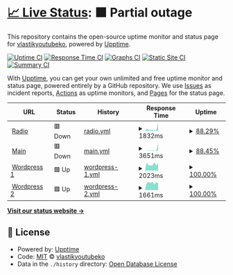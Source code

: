 # [📈 Live Status](https://vlastikyoutubeko.github.io/fictional-memory): <!--live status--> **🟧 Partial outage**

This repository contains the open-source uptime monitor and status page for [vlastikyoutubeko](https://vlastikyoutubeko.github.io/fictional-memory), powered by [Upptime](https://github.com/upptime/upptime).

[![Uptime CI](https://github.com/vlastikyoutubeko/fictional-memory/workflows/Uptime%20CI/badge.svg)](https://github.com/vlastikyoutubeko/fictional-memory/actions?query=workflow%3A%22Uptime+CI%22)
[![Response Time CI](https://github.com/vlastikyoutubeko/fictional-memory/workflows/Response%20Time%20CI/badge.svg)](https://github.com/vlastikyoutubeko/fictional-memory/actions?query=workflow%3A%22Response+Time+CI%22)
[![Graphs CI](https://github.com/vlastikyoutubeko/fictional-memory/workflows/Graphs%20CI/badge.svg)](https://github.com/vlastikyoutubeko/fictional-memory/actions?query=workflow%3A%22Graphs+CI%22)
[![Static Site CI](https://github.com/vlastikyoutubeko/fictional-memory/workflows/Static%20Site%20CI/badge.svg)](https://github.com/vlastikyoutubeko/fictional-memory/actions?query=workflow%3A%22Static+Site+CI%22)
[![Summary CI](https://github.com/vlastikyoutubeko/fictional-memory/workflows/Summary%20CI/badge.svg)](https://github.com/vlastikyoutubeko/fictional-memory/actions?query=workflow%3A%22Summary+CI%22)

With [Upptime](https://upptime.js.org), you can get your own unlimited and free uptime monitor and status page, powered entirely by a GitHub repository. We use [Issues](https://github.com/vlastikyoutubeko/fictional-memory/issues) as incident reports, [Actions](https://github.com/vlastikyoutubeko/fictional-memory/actions) as uptime monitors, and [Pages](https://vlastikyoutubeko.github.io/fictional-memory) for the status page.

<!--start: status pages-->
<!-- This summary is generated by Upptime (https://github.com/upptime/upptime) -->
<!-- Do not edit this manually, your changes will be overwritten -->
<!-- prettier-ignore -->
| URL | Status | History | Response Time | Uptime |
| --- | ------ | ------- | ------------- | ------ |
| <img alt="" src="https://icons.duckduckgo.com/ip3/radio.plainrock127.xyz.ico" height="13"> [Radio](https://radio.plainrock127.xyz) | 🟥 Down | [radio.yml](https://github.com/VlastikYoutubeKo/fictional-memory/commits/HEAD/history/radio.yml) | <details><summary><img alt="Response time graph" src="./graphs/radio/response-time-week.png" height="20"> 1832ms</summary><br><a href="https://mxnticek.is-not-a.dev/history/radio"><img alt="Response time 1108" src="https://img.shields.io/endpoint?url=https%3A%2F%2Fraw.githubusercontent.com%2FVlastikYoutubeKo%2Ffictional-memory%2FHEAD%2Fapi%2Fradio%2Fresponse-time.json"></a><br><a href="https://mxnticek.is-not-a.dev/history/radio"><img alt="24-hour response time 1616" src="https://img.shields.io/endpoint?url=https%3A%2F%2Fraw.githubusercontent.com%2FVlastikYoutubeKo%2Ffictional-memory%2FHEAD%2Fapi%2Fradio%2Fresponse-time-day.json"></a><br><a href="https://mxnticek.is-not-a.dev/history/radio"><img alt="7-day response time 1832" src="https://img.shields.io/endpoint?url=https%3A%2F%2Fraw.githubusercontent.com%2FVlastikYoutubeKo%2Ffictional-memory%2FHEAD%2Fapi%2Fradio%2Fresponse-time-week.json"></a><br><a href="https://mxnticek.is-not-a.dev/history/radio"><img alt="30-day response time 1108" src="https://img.shields.io/endpoint?url=https%3A%2F%2Fraw.githubusercontent.com%2FVlastikYoutubeKo%2Ffictional-memory%2FHEAD%2Fapi%2Fradio%2Fresponse-time-month.json"></a><br><a href="https://mxnticek.is-not-a.dev/history/radio"><img alt="1-year response time 1108" src="https://img.shields.io/endpoint?url=https%3A%2F%2Fraw.githubusercontent.com%2FVlastikYoutubeKo%2Ffictional-memory%2FHEAD%2Fapi%2Fradio%2Fresponse-time-year.json"></a></details> | <details><summary><a href="https://mxnticek.is-not-a.dev/history/radio">88.29%</a></summary><a href="https://mxnticek.is-not-a.dev/history/radio"><img alt="All-time uptime 94.95%" src="https://img.shields.io/endpoint?url=https%3A%2F%2Fraw.githubusercontent.com%2FVlastikYoutubeKo%2Ffictional-memory%2FHEAD%2Fapi%2Fradio%2Fuptime.json"></a><br><a href="https://mxnticek.is-not-a.dev/history/radio"><img alt="24-hour uptime 44.81%" src="https://img.shields.io/endpoint?url=https%3A%2F%2Fraw.githubusercontent.com%2FVlastikYoutubeKo%2Ffictional-memory%2FHEAD%2Fapi%2Fradio%2Fuptime-day.json"></a><br><a href="https://mxnticek.is-not-a.dev/history/radio"><img alt="7-day uptime 88.29%" src="https://img.shields.io/endpoint?url=https%3A%2F%2Fraw.githubusercontent.com%2FVlastikYoutubeKo%2Ffictional-memory%2FHEAD%2Fapi%2Fradio%2Fuptime-week.json"></a><br><a href="https://mxnticek.is-not-a.dev/history/radio"><img alt="30-day uptime 94.95%" src="https://img.shields.io/endpoint?url=https%3A%2F%2Fraw.githubusercontent.com%2FVlastikYoutubeKo%2Ffictional-memory%2FHEAD%2Fapi%2Fradio%2Fuptime-month.json"></a><br><a href="https://mxnticek.is-not-a.dev/history/radio"><img alt="1-year uptime 94.95%" src="https://img.shields.io/endpoint?url=https%3A%2F%2Fraw.githubusercontent.com%2FVlastikYoutubeKo%2Ffictional-memory%2FHEAD%2Fapi%2Fradio%2Fuptime-year.json"></a></details>
| <img alt="" src="https://icons.duckduckgo.com/ip3/plainrock127.xyz.ico" height="13"> [Main](https://plainrock127.xyz) | 🟥 Down | [main.yml](https://github.com/VlastikYoutubeKo/fictional-memory/commits/HEAD/history/main.yml) | <details><summary><img alt="Response time graph" src="./graphs/main/response-time-week.png" height="20"> 3651ms</summary><br><a href="https://mxnticek.is-not-a.dev/history/main"><img alt="Response time 1813" src="https://img.shields.io/endpoint?url=https%3A%2F%2Fraw.githubusercontent.com%2FVlastikYoutubeKo%2Ffictional-memory%2FHEAD%2Fapi%2Fmain%2Fresponse-time.json"></a><br><a href="https://mxnticek.is-not-a.dev/history/main"><img alt="24-hour response time 963" src="https://img.shields.io/endpoint?url=https%3A%2F%2Fraw.githubusercontent.com%2FVlastikYoutubeKo%2Ffictional-memory%2FHEAD%2Fapi%2Fmain%2Fresponse-time-day.json"></a><br><a href="https://mxnticek.is-not-a.dev/history/main"><img alt="7-day response time 3651" src="https://img.shields.io/endpoint?url=https%3A%2F%2Fraw.githubusercontent.com%2FVlastikYoutubeKo%2Ffictional-memory%2FHEAD%2Fapi%2Fmain%2Fresponse-time-week.json"></a><br><a href="https://mxnticek.is-not-a.dev/history/main"><img alt="30-day response time 1813" src="https://img.shields.io/endpoint?url=https%3A%2F%2Fraw.githubusercontent.com%2FVlastikYoutubeKo%2Ffictional-memory%2FHEAD%2Fapi%2Fmain%2Fresponse-time-month.json"></a><br><a href="https://mxnticek.is-not-a.dev/history/main"><img alt="1-year response time 1813" src="https://img.shields.io/endpoint?url=https%3A%2F%2Fraw.githubusercontent.com%2FVlastikYoutubeKo%2Ffictional-memory%2FHEAD%2Fapi%2Fmain%2Fresponse-time-year.json"></a></details> | <details><summary><a href="https://mxnticek.is-not-a.dev/history/main">88.45%</a></summary><a href="https://mxnticek.is-not-a.dev/history/main"><img alt="All-time uptime 95.02%" src="https://img.shields.io/endpoint?url=https%3A%2F%2Fraw.githubusercontent.com%2FVlastikYoutubeKo%2Ffictional-memory%2FHEAD%2Fapi%2Fmain%2Fuptime.json"></a><br><a href="https://mxnticek.is-not-a.dev/history/main"><img alt="24-hour uptime 45.12%" src="https://img.shields.io/endpoint?url=https%3A%2F%2Fraw.githubusercontent.com%2FVlastikYoutubeKo%2Ffictional-memory%2FHEAD%2Fapi%2Fmain%2Fuptime-day.json"></a><br><a href="https://mxnticek.is-not-a.dev/history/main"><img alt="7-day uptime 88.45%" src="https://img.shields.io/endpoint?url=https%3A%2F%2Fraw.githubusercontent.com%2FVlastikYoutubeKo%2Ffictional-memory%2FHEAD%2Fapi%2Fmain%2Fuptime-week.json"></a><br><a href="https://mxnticek.is-not-a.dev/history/main"><img alt="30-day uptime 95.02%" src="https://img.shields.io/endpoint?url=https%3A%2F%2Fraw.githubusercontent.com%2FVlastikYoutubeKo%2Ffictional-memory%2FHEAD%2Fapi%2Fmain%2Fuptime-month.json"></a><br><a href="https://mxnticek.is-not-a.dev/history/main"><img alt="1-year uptime 95.02%" src="https://img.shields.io/endpoint?url=https%3A%2F%2Fraw.githubusercontent.com%2FVlastikYoutubeKo%2Ffictional-memory%2FHEAD%2Fapi%2Fmain%2Fuptime-year.json"></a></details>
| <img alt="" src="https://icons.duckduckgo.com/ip3/new.plainrock127.xyz.ico" height="13"> [Wordpress 1](https://new.plainrock127.xyz/web) | 🟩 Up | [wordpress-1.yml](https://github.com/VlastikYoutubeKo/fictional-memory/commits/HEAD/history/wordpress-1.yml) | <details><summary><img alt="Response time graph" src="./graphs/wordpress-1/response-time-week.png" height="20"> 2023ms</summary><br><a href="https://mxnticek.is-not-a.dev/history/wordpress-1"><img alt="Response time 2198" src="https://img.shields.io/endpoint?url=https%3A%2F%2Fraw.githubusercontent.com%2FVlastikYoutubeKo%2Ffictional-memory%2FHEAD%2Fapi%2Fwordpress-1%2Fresponse-time.json"></a><br><a href="https://mxnticek.is-not-a.dev/history/wordpress-1"><img alt="24-hour response time 1769" src="https://img.shields.io/endpoint?url=https%3A%2F%2Fraw.githubusercontent.com%2FVlastikYoutubeKo%2Ffictional-memory%2FHEAD%2Fapi%2Fwordpress-1%2Fresponse-time-day.json"></a><br><a href="https://mxnticek.is-not-a.dev/history/wordpress-1"><img alt="7-day response time 2023" src="https://img.shields.io/endpoint?url=https%3A%2F%2Fraw.githubusercontent.com%2FVlastikYoutubeKo%2Ffictional-memory%2FHEAD%2Fapi%2Fwordpress-1%2Fresponse-time-week.json"></a><br><a href="https://mxnticek.is-not-a.dev/history/wordpress-1"><img alt="30-day response time 2198" src="https://img.shields.io/endpoint?url=https%3A%2F%2Fraw.githubusercontent.com%2FVlastikYoutubeKo%2Ffictional-memory%2FHEAD%2Fapi%2Fwordpress-1%2Fresponse-time-month.json"></a><br><a href="https://mxnticek.is-not-a.dev/history/wordpress-1"><img alt="1-year response time 2198" src="https://img.shields.io/endpoint?url=https%3A%2F%2Fraw.githubusercontent.com%2FVlastikYoutubeKo%2Ffictional-memory%2FHEAD%2Fapi%2Fwordpress-1%2Fresponse-time-year.json"></a></details> | <details><summary><a href="https://mxnticek.is-not-a.dev/history/wordpress-1">100.00%</a></summary><a href="https://mxnticek.is-not-a.dev/history/wordpress-1"><img alt="All-time uptime 100.00%" src="https://img.shields.io/endpoint?url=https%3A%2F%2Fraw.githubusercontent.com%2FVlastikYoutubeKo%2Ffictional-memory%2FHEAD%2Fapi%2Fwordpress-1%2Fuptime.json"></a><br><a href="https://mxnticek.is-not-a.dev/history/wordpress-1"><img alt="24-hour uptime 100.00%" src="https://img.shields.io/endpoint?url=https%3A%2F%2Fraw.githubusercontent.com%2FVlastikYoutubeKo%2Ffictional-memory%2FHEAD%2Fapi%2Fwordpress-1%2Fuptime-day.json"></a><br><a href="https://mxnticek.is-not-a.dev/history/wordpress-1"><img alt="7-day uptime 100.00%" src="https://img.shields.io/endpoint?url=https%3A%2F%2Fraw.githubusercontent.com%2FVlastikYoutubeKo%2Ffictional-memory%2FHEAD%2Fapi%2Fwordpress-1%2Fuptime-week.json"></a><br><a href="https://mxnticek.is-not-a.dev/history/wordpress-1"><img alt="30-day uptime 100.00%" src="https://img.shields.io/endpoint?url=https%3A%2F%2Fraw.githubusercontent.com%2FVlastikYoutubeKo%2Ffictional-memory%2FHEAD%2Fapi%2Fwordpress-1%2Fuptime-month.json"></a><br><a href="https://mxnticek.is-not-a.dev/history/wordpress-1"><img alt="1-year uptime 100.00%" src="https://img.shields.io/endpoint?url=https%3A%2F%2Fraw.githubusercontent.com%2FVlastikYoutubeKo%2Ffictional-memory%2FHEAD%2Fapi%2Fwordpress-1%2Fuptime-year.json"></a></details>
| <img alt="" src="https://icons.duckduckgo.com/ip3/plainrockfm.wz.cz.ico" height="13"> [Wordpress 2](https://plainrockfm.wz.cz) | 🟩 Up | [wordpress-2.yml](https://github.com/VlastikYoutubeKo/fictional-memory/commits/HEAD/history/wordpress-2.yml) | <details><summary><img alt="Response time graph" src="./graphs/wordpress-2/response-time-week.png" height="20"> 1661ms</summary><br><a href="https://mxnticek.is-not-a.dev/history/wordpress-2"><img alt="Response time 1636" src="https://img.shields.io/endpoint?url=https%3A%2F%2Fraw.githubusercontent.com%2FVlastikYoutubeKo%2Ffictional-memory%2FHEAD%2Fapi%2Fwordpress-2%2Fresponse-time.json"></a><br><a href="https://mxnticek.is-not-a.dev/history/wordpress-2"><img alt="24-hour response time 1699" src="https://img.shields.io/endpoint?url=https%3A%2F%2Fraw.githubusercontent.com%2FVlastikYoutubeKo%2Ffictional-memory%2FHEAD%2Fapi%2Fwordpress-2%2Fresponse-time-day.json"></a><br><a href="https://mxnticek.is-not-a.dev/history/wordpress-2"><img alt="7-day response time 1661" src="https://img.shields.io/endpoint?url=https%3A%2F%2Fraw.githubusercontent.com%2FVlastikYoutubeKo%2Ffictional-memory%2FHEAD%2Fapi%2Fwordpress-2%2Fresponse-time-week.json"></a><br><a href="https://mxnticek.is-not-a.dev/history/wordpress-2"><img alt="30-day response time 1636" src="https://img.shields.io/endpoint?url=https%3A%2F%2Fraw.githubusercontent.com%2FVlastikYoutubeKo%2Ffictional-memory%2FHEAD%2Fapi%2Fwordpress-2%2Fresponse-time-month.json"></a><br><a href="https://mxnticek.is-not-a.dev/history/wordpress-2"><img alt="1-year response time 1636" src="https://img.shields.io/endpoint?url=https%3A%2F%2Fraw.githubusercontent.com%2FVlastikYoutubeKo%2Ffictional-memory%2FHEAD%2Fapi%2Fwordpress-2%2Fresponse-time-year.json"></a></details> | <details><summary><a href="https://mxnticek.is-not-a.dev/history/wordpress-2">100.00%</a></summary><a href="https://mxnticek.is-not-a.dev/history/wordpress-2"><img alt="All-time uptime 100.00%" src="https://img.shields.io/endpoint?url=https%3A%2F%2Fraw.githubusercontent.com%2FVlastikYoutubeKo%2Ffictional-memory%2FHEAD%2Fapi%2Fwordpress-2%2Fuptime.json"></a><br><a href="https://mxnticek.is-not-a.dev/history/wordpress-2"><img alt="24-hour uptime 100.00%" src="https://img.shields.io/endpoint?url=https%3A%2F%2Fraw.githubusercontent.com%2FVlastikYoutubeKo%2Ffictional-memory%2FHEAD%2Fapi%2Fwordpress-2%2Fuptime-day.json"></a><br><a href="https://mxnticek.is-not-a.dev/history/wordpress-2"><img alt="7-day uptime 100.00%" src="https://img.shields.io/endpoint?url=https%3A%2F%2Fraw.githubusercontent.com%2FVlastikYoutubeKo%2Ffictional-memory%2FHEAD%2Fapi%2Fwordpress-2%2Fuptime-week.json"></a><br><a href="https://mxnticek.is-not-a.dev/history/wordpress-2"><img alt="30-day uptime 100.00%" src="https://img.shields.io/endpoint?url=https%3A%2F%2Fraw.githubusercontent.com%2FVlastikYoutubeKo%2Ffictional-memory%2FHEAD%2Fapi%2Fwordpress-2%2Fuptime-month.json"></a><br><a href="https://mxnticek.is-not-a.dev/history/wordpress-2"><img alt="1-year uptime 100.00%" src="https://img.shields.io/endpoint?url=https%3A%2F%2Fraw.githubusercontent.com%2FVlastikYoutubeKo%2Ffictional-memory%2FHEAD%2Fapi%2Fwordpress-2%2Fuptime-year.json"></a></details>

<!--end: status pages-->

[**Visit our status website →**](https://vlastikyoutubeko.github.io/fictional-memory)

## 📄 License

- Powered by: [Upptime](https://github.com/upptime/upptime)
- Code: [MIT](./LICENSE) © [vlastikyoutubeko](https://vlastikyoutubeko.github.io/fictional-memory)
- Data in the `./history` directory: [Open Database License](https://opendatacommons.org/licenses/odbl/1-0/)
